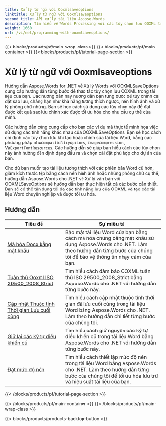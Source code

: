 ```yaml
---
title: Xử lý từ ngữ với Ooxmlsaveoptions
linktitle: Xử lý từ ngữ với Ooxmlsaveoptions
second_title: API xử lý tài liệu Aspose.Words
description: Tìm hiểu về Words Processing với các tùy chọn lưu OOXML trong Aspose.Words cho .NET. Hướng dẫn toàn diện và mã mẫu để thao tác và tùy chỉnh việc lưu tài liệu Word ở định dạng OOXML.
weight: 1660
url: /vi/net/programming-with-ooxmlsaveoptions/
---
```


{{< blocks/products/pf/main-wrap-class >}}
{{< blocks/products/pf/main-container >}}
{{< blocks/products/pf/tutorial-page-section >}}

# Xử lý từ ngữ với Ooxmlsaveoptions

Hướng dẫn Aspose.Words for .NET về Xử lý Words với OOXMLSaveOptions cung cấp hướng dẫn từng bước để thao tác tùy chọn lưu OOXML trong tài liệu của bạn. Các hướng dẫn này hướng dẫn bạn từng bước để tùy chỉnh cài đặt sao lưu, chẳng hạn như khả năng tương thích ngược, nén hình ảnh và xử lý phông chữ nhúng. Bạn sẽ học cách sử dụng các tùy chọn này để đạt được kết quả sao lưu chính xác được tối ưu hóa cho nhu cầu cụ thể của mình.

 Các hướng dẫn cũng cung cấp cho bạn các ví dụ mã thực tế minh họa việc sử dụng các tính năng khác nhau của OOXMLSaveOptions. Bạn sẽ học cách chỉ định các tùy chọn lưu khi tạo hoặc chỉnh sửa tài liệu Word, bằng các phương pháp như`CompatibilityOptions`, `ImageCompression` , Và`ExportFontResources`. Các hướng dẫn sẽ giúp bạn hiểu cách các tùy chọn này ảnh hưởng đến định dạng đầu ra và chọn cài đặt phù hợp cho dự án của bạn.

Cho dù bạn muốn tạo tài liệu tương thích với các phiên bản Word cũ hơn, giảm kích thước tệp bằng cách nén hình ảnh hoặc nhúng phông chữ cụ thể, hướng dẫn Aspose.Words cho .NET về Xử lý văn bản với OOXMLSaveOptions sẽ hướng dẫn bạn thực hiện tất cả các bước cần thiết. Bạn sẽ có thể tận dụng tối đa các tính năng lưu của OOXML và tạo các tài liệu Word chuyên nghiệp và được tối ưu hóa.

 ## Hướng dẫn
| Tiêu đề | Sự miêu tả |
| --- | --- |
| [Mã hóa Docx bằng mật khẩu](./encrypt-docx-with-password/) | Bảo mật tài liệu Word của bạn bằng cách mã hóa chúng bằng mật khẩu sử dụng Aspose.Words cho .NET. Làm theo hướng dẫn từng bước của chúng tôi để bảo vệ thông tin nhạy cảm của bạn. |
| [Tuân thủ Ooxml ISO 29500_2008_Strict](./ooxml-compliance-iso-29500_2008_strict/) | Tìm hiểu cách đảm bảo OOXML tuân thủ ISO 29500_2008_Strict bằng Aspose.Words cho .NET với hướng dẫn từng bước này. |
| [Cập nhật Thuộc tính Thời gian Lưu cuối cùng](./update-last-saved-time-property/) | Tìm hiểu cách cập nhật thuộc tính thời gian đã lưu cuối cùng trong tài liệu Word bằng Aspose.Words cho .NET. Làm theo hướng dẫn chi tiết từng bước của chúng tôi. |
| [Giữ lại các ký tự điều khiển cũ](./keep-legacy-control-chars/) | Tìm hiểu cách giữ nguyên các ký tự điều khiển cũ trong tài liệu Word bằng Aspose.Words cho .NET với hướng dẫn từng bước này. |
| [Đặt mức độ nén](./set-compression-level/) | Tìm hiểu cách thiết lập mức độ nén trong tài liệu Word bằng Aspose.Words cho .NET. Làm theo hướng dẫn từng bước của chúng tôi để tối ưu hóa lưu trữ và hiệu suất tài liệu của bạn. |
{{< /blocks/products/pf/tutorial-page-section >}}

{{< /blocks/products/pf/main-container >}}
{{< /blocks/products/pf/main-wrap-class >}}

{{< blocks/products/products-backtop-button >}}
